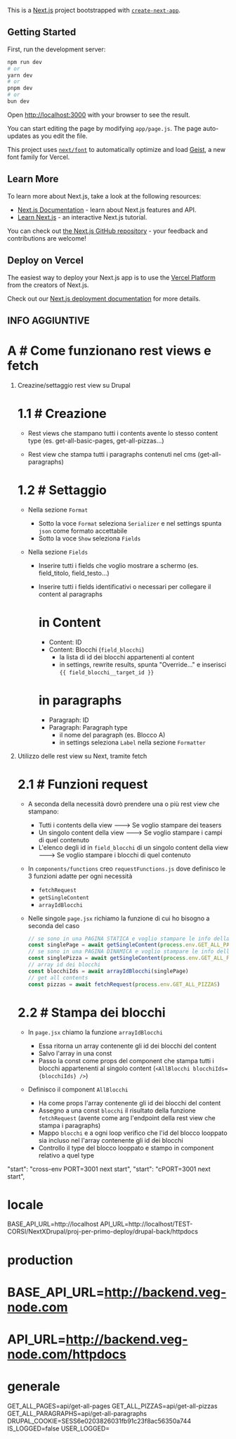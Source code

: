 This is a [Next.js](https://nextjs.org) project bootstrapped with [`create-next-app`](https://nextjs.org/docs/app/api-reference/cli/create-next-app).

## Getting Started

First, run the development server:

```bash
npm run dev
# or
yarn dev
# or
pnpm dev
# or
bun dev
```

Open [http://localhost:3000](http://localhost:3000) with your browser to see the result.

You can start editing the page by modifying `app/page.js`. The page auto-updates as you edit the file.

This project uses [`next/font`](https://nextjs.org/docs/app/building-your-application/optimizing/fonts) to automatically optimize and load [Geist](https://vercel.com/font), a new font family for Vercel.

## Learn More

To learn more about Next.js, take a look at the following resources:

- [Next.js Documentation](https://nextjs.org/docs) - learn about Next.js features and API.
- [Learn Next.js](https://nextjs.org/learn) - an interactive Next.js tutorial.

You can check out [the Next.js GitHub repository](https://github.com/vercel/next.js) - your feedback and contributions are welcome!

## Deploy on Vercel

The easiest way to deploy your Next.js app is to use the [Vercel Platform](https://vercel.com/new?utm_medium=default-template&filter=next.js&utm_source=create-next-app&utm_campaign=create-next-app-readme) from the creators of Next.js.

Check out our [Next.js deployment documentation](https://nextjs.org/docs/app/building-your-application/deploying) for more details.

## INFO AGGIUNTIVE ###################################################################################################

# A # Come funzionano rest views e fetch

1)  Creazine/settaggio rest view su Drupal

    # 1.1 # Creazione

    -   Rest views che stampano tutti i contents avente lo stesso content type
        (es. get-all-basic-pages, get-all-pizzas...)

    -   Rest view che stampa tutti i paragraphs contenuti nel cms
        (get-all-paragraphs)

    # 1.2 # Settaggio

    -   Nella sezione `Format`

        -   Sotto la voce `Format` seleziona `Serializer` e nel settings spunta `json` come formato accettabile
        -   Sotto la voce `Show` seleziona `Fields`

    -   Nella sezione `Fields`

        -   Inserire tutti i fields che voglio mostrare a schermo (es. field_titolo, field_testo...)

        -   Inserire tutti i fields identificativi o necessari per collegare il content al paragraphs
            
            # in Content
            -   Content: ID
            -   Content: Blocchi (`field_blocchi`)
                -   la lista di id dei blocchi appartenenti al content
                -   in settings, rewrite results, spunta "Override..." e inserisci `{{ field_blocchi__target_id }}`

            # in paragraphs
            -   Paragraph: ID
            -   Paragraph: Paragraph type
                -   il nome del paragraph (es. Blocco A)
                -   in settings seleziona `Label` nella sezione `Formatter`

2)  Utilizzo delle rest view su Next, tramite fetch

    # 2.1 # Funzioni request

    -   A seconda della necessità dovrò prendere una o più rest view che stampano:
        -   Tutti i contents della view                                             ---> Se voglio stampare dei teasers
        -   Un singolo content della view                                           ---> Se voglio stampare i campi di quel contenuto 
        -   L'elenco degli id in `field_blocchi` di un singolo content della view   ---> Se voglio stampare i blocchi di quel contenuto

    -   In `components/functions` creo `requestFunctions.js` dove definisco le 3 funzioni adatte per ogni necessità
        -   `fetchRequest`
        -   `getSingleContent`
        -   `arrayIdBlocchi`

    -   Nelle singole `page.jsx` richiamo la funzione di cui ho bisogno a seconda del caso

        ```js casi:
        // se sono in una PAGINA STATICA e voglio stampare le info della singola pagina, passo nella funzione il NID
        const singlePage = await getSingleContent(process.env.GET_ALL_PAGES, "nid", 4) //
        // se sono in una PAGINA DINAMICA e voglio stampare le info della singola pagina passo nella funzione lo SLUG
        const singlePizza = await getSingleContent(process.env.GET_ALL_PIZZAS, "slug", params.slug)
        // array id dei blocchi
        const blocchiIds = await arrayIdBlocchi(singlePage)
        // get all contents
        const pizzas = await fetchRequest(process.env.GET_ALL_PIZZAS)
        ```

    # 2.2 # Stampa dei blocchi

    -   In `page.jsx` chiamo la funzione `arrayIdBlocchi`
        -   Essa ritorna un array contenente gli id dei blocchi del content
        -   Salvo l'array in una const
        -   Passo la const come props del component che stampa tutti i blocchi appartenenti al singolo content (`<AllBlocchi blocchiIds={blocchiIds} />`)
    
    -   Definisco il component `AllBlocchi`
        -   Ha come props l'array contenente gli id dei blocchi del content
        -   Assegno a una const `blocchi` il risultato della funzione `fetchRequest` (avente come arg l'endpoint della rest view che stampa i paragraphs)
        -   Mappo `blocchi` e a ogni loop verifico che l'id del blocco looppato sia incluso nel l'array contenente gli id dei blocchi
        -   Controllo il type del blocco looppato e stampo in component relativo a quel type
    
"start": "cross-env PORT=3001 next start",
"start": "cPORT=3001 next start",

# locale
BASE_API_URL=http://localhost
API_URL=http://localhost/TEST-CORSI/NextXDrupal/proj-per-primo-deploy/drupal-back/httpdocs

# production
# BASE_API_URL=http://backend.veg-node.com
# API_URL=http://backend.veg-node.com/httpdocs

# generale
GET_ALL_PAGES=api/get-all-pages
GET_ALL_PIZZAS=api/get-all-pizzas
GET_ALL_PARAGRAPHS=api/get-all-paragraphs
DRUPAL_COOKIE=SESS6e0203826031fb91c23f8ac56350a744
IS_LOGGED=false
USER_LOGGED=